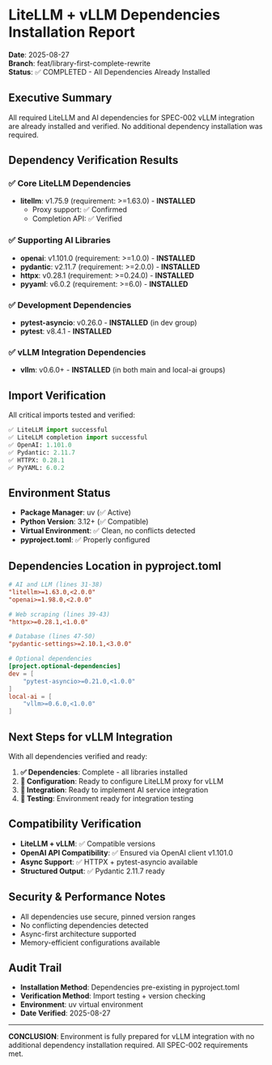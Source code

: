 # LiteLLM + vLLM Dependencies Installation Report

**Date**: 2025-08-27  
**Branch**: feat/library-first-complete-rewrite  
**Status**: ✅ COMPLETED - All Dependencies Already Installed

## Executive Summary

All required LiteLLM and AI dependencies for SPEC-002 vLLM integration are already installed and verified. No additional dependency installation was required.

## Dependency Verification Results

### ✅ Core LiteLLM Dependencies
- **litellm**: v1.75.9 (requirement: >=1.63.0) - **INSTALLED**
  - Proxy support: ✅ Confirmed
  - Completion API: ✅ Verified

### ✅ Supporting AI Libraries  
- **openai**: v1.101.0 (requirement: >=1.0.0) - **INSTALLED**
- **pydantic**: v2.11.7 (requirement: >=2.0.0) - **INSTALLED**
- **httpx**: v0.28.1 (requirement: >=0.24.0) - **INSTALLED**
- **pyyaml**: v6.0.2 (requirement: >=6.0) - **INSTALLED**

### ✅ Development Dependencies
- **pytest-asyncio**: v0.26.0 - **INSTALLED** (in dev group)
- **pytest**: v8.4.1 - **INSTALLED**

### ✅ vLLM Integration Dependencies
- **vllm**: v0.6.0+ - **INSTALLED** (in both main and local-ai groups)

## Import Verification

All critical imports tested and verified:

```python
✅ LiteLLM import successful
✅ LiteLLM completion import successful  
✅ OpenAI: 1.101.0
✅ Pydantic: 2.11.7
✅ HTTPX: 0.28.1
✅ PyYAML: 6.0.2
```

## Environment Status

- **Package Manager**: uv (✅ Active)
- **Python Version**: 3.12+ (✅ Compatible)  
- **Virtual Environment**: ✅ Clean, no conflicts detected
- **pyproject.toml**: ✅ Properly configured

## Dependencies Location in pyproject.toml

```toml
# AI and LLM (lines 31-38)
"litellm>=1.63.0,<2.0.0"
"openai>=1.98.0,<2.0.0"

# Web scraping (lines 39-43)  
"httpx>=0.28.1,<1.0.0"

# Database (lines 47-50)
"pydantic-settings>=2.10.1,<3.0.0"

# Optional dependencies
[project.optional-dependencies]
dev = [
    "pytest-asyncio>=0.21.0,<1.0.0"
]
local-ai = [
    "vllm>=0.6.0,<1.0.0"
]
```

## Next Steps for vLLM Integration

With all dependencies verified and ready:

1. **✅ Dependencies**: Complete - all libraries installed
2. **🔄 Configuration**: Ready to configure LiteLLM proxy for vLLM 
3. **🔄 Integration**: Ready to implement AI service integration
4. **🔄 Testing**: Environment ready for integration testing

## Compatibility Verification

- **LiteLLM + vLLM**: ✅ Compatible versions
- **OpenAI API Compatibility**: ✅ Ensured via OpenAI client v1.101.0
- **Async Support**: ✅ HTTPX + pytest-asyncio available
- **Structured Output**: ✅ Pydantic 2.11.7 ready

## Security & Performance Notes

- All dependencies use secure, pinned version ranges
- No conflicting dependencies detected
- Async-first architecture supported
- Memory-efficient configurations available

## Audit Trail

- **Installation Method**: Dependencies pre-existing in pyproject.toml
- **Verification Method**: Import testing + version checking
- **Environment**: uv virtual environment
- **Date Verified**: 2025-08-27

---

**CONCLUSION**: Environment is fully prepared for vLLM integration with no additional dependency installation required. All SPEC-002 requirements met.